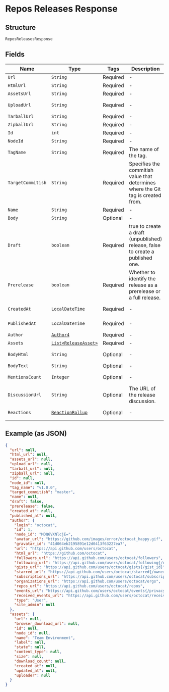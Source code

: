 
# Repos Releases Response

## Structure

`ReposReleasesResponse`

## Fields

| Name | Type | Tags | Description | Getter | Setter |
|  --- | --- | --- | --- | --- | --- |
| `Url` | `String` | Required | - | String getUrl() | setUrl(String url) |
| `HtmlUrl` | `String` | Required | - | String getHtmlUrl() | setHtmlUrl(String htmlUrl) |
| `AssetsUrl` | `String` | Required | - | String getAssetsUrl() | setAssetsUrl(String assetsUrl) |
| `UploadUrl` | `String` | Required | - | String getUploadUrl() | setUploadUrl(String uploadUrl) |
| `TarballUrl` | `String` | Required | - | String getTarballUrl() | setTarballUrl(String tarballUrl) |
| `ZipballUrl` | `String` | Required | - | String getZipballUrl() | setZipballUrl(String zipballUrl) |
| `Id` | `int` | Required | - | int getId() | setId(int id) |
| `NodeId` | `String` | Required | - | String getNodeId() | setNodeId(String nodeId) |
| `TagName` | `String` | Required | The name of the tag. | String getTagName() | setTagName(String tagName) |
| `TargetCommitish` | `String` | Required | Specifies the commitish value that determines where the Git tag is created from. | String getTargetCommitish() | setTargetCommitish(String targetCommitish) |
| `Name` | `String` | Required | - | String getName() | setName(String name) |
| `Body` | `String` | Optional | - | String getBody() | setBody(String body) |
| `Draft` | `boolean` | Required | true to create a draft (unpublished) release, false to create a published one. | boolean getDraft() | setDraft(boolean draft) |
| `Prerelease` | `boolean` | Required | Whether to identify the release as a prerelease or a full release. | boolean getPrerelease() | setPrerelease(boolean prerelease) |
| `CreatedAt` | `LocalDateTime` | Required | - | LocalDateTime getCreatedAt() | setCreatedAt(LocalDateTime createdAt) |
| `PublishedAt` | `LocalDateTime` | Required | - | LocalDateTime getPublishedAt() | setPublishedAt(LocalDateTime publishedAt) |
| `Author` | [`Author4`](../../doc/models/author-4.md) | Required | - | Author4 getAuthor() | setAuthor(Author4 author) |
| `Assets` | [`List<ReleaseAsset>`](../../doc/models/release-asset.md) | Required | - | List<ReleaseAsset> getAssets() | setAssets(List<ReleaseAsset> assets) |
| `BodyHtml` | `String` | Optional | - | String getBodyHtml() | setBodyHtml(String bodyHtml) |
| `BodyText` | `String` | Optional | - | String getBodyText() | setBodyText(String bodyText) |
| `MentionsCount` | `Integer` | Optional | - | Integer getMentionsCount() | setMentionsCount(Integer mentionsCount) |
| `DiscussionUrl` | `String` | Optional | The URL of the release discussion. | String getDiscussionUrl() | setDiscussionUrl(String discussionUrl) |
| `Reactions` | [`ReactionRollup`](../../doc/models/reaction-rollup.md) | Optional | - | ReactionRollup getReactions() | setReactions(ReactionRollup reactions) |

## Example (as JSON)

```json
{
  "url": null,
  "html_url": null,
  "assets_url": null,
  "upload_url": null,
  "tarball_url": null,
  "zipball_url": null,
  "id": null,
  "node_id": null,
  "tag_name": "v1.0.0",
  "target_commitish": "master",
  "name": null,
  "draft": false,
  "prerelease": false,
  "created_at": null,
  "published_at": null,
  "author": {
    "login": "octocat",
    "id": 1,
    "node_id": "MDQ6VXNlcjE=",
    "avatar_url": "https://github.com/images/error/octocat_happy.gif",
    "gravatar_id": "41d064eb2195891e12d0413f63227ea7",
    "url": "https://api.github.com/users/octocat",
    "html_url": "https://github.com/octocat",
    "followers_url": "https://api.github.com/users/octocat/followers",
    "following_url": "https://api.github.com/users/octocat/following{/other_user}",
    "gists_url": "https://api.github.com/users/octocat/gists{/gist_id}",
    "starred_url": "https://api.github.com/users/octocat/starred{/owner}{/repo}",
    "subscriptions_url": "https://api.github.com/users/octocat/subscriptions",
    "organizations_url": "https://api.github.com/users/octocat/orgs",
    "repos_url": "https://api.github.com/users/octocat/repos",
    "events_url": "https://api.github.com/users/octocat/events{/privacy}",
    "received_events_url": "https://api.github.com/users/octocat/received_events",
    "type": "User",
    "site_admin": null
  },
  "assets": {
    "url": null,
    "browser_download_url": null,
    "id": null,
    "node_id": null,
    "name": "Team Environment",
    "label": null,
    "state": null,
    "content_type": null,
    "size": null,
    "download_count": null,
    "created_at": null,
    "updated_at": null,
    "uploader": null
  }
}
```


